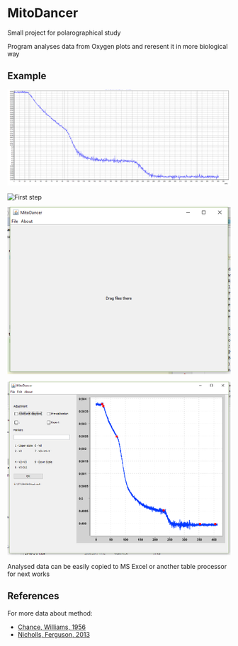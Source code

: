 # MitoDancer
Small project for polarographical study

Program analyses data from Oxygen plots and reresent it in more biological way

## Example

![Raw plot](https://github.com/grenuh/MitoDancer/blob/master/img/ts0.png)

![First step](https://github.com/grenuh/MitoDancer/blob/master/img/ts1.png)

![Second step](https://github.com/grenuh/MitoDancer/blob/master/img/ts2.png)

![Third step](https://github.com/grenuh/MitoDancer/blob/master/img/ts3.png)

Analysed data can be easily copied to MS Excel or another table processor for next works

## References
For more data about method:
* [Chance, Williams, 1956](https://www.ncbi.nlm.nih.gov/pubmed/13313307)
* [Nicholls, Ferguson, 2013](https://www.elsevier.com/books/bioenergetics/nicholls/978-0-12-388425-1)
